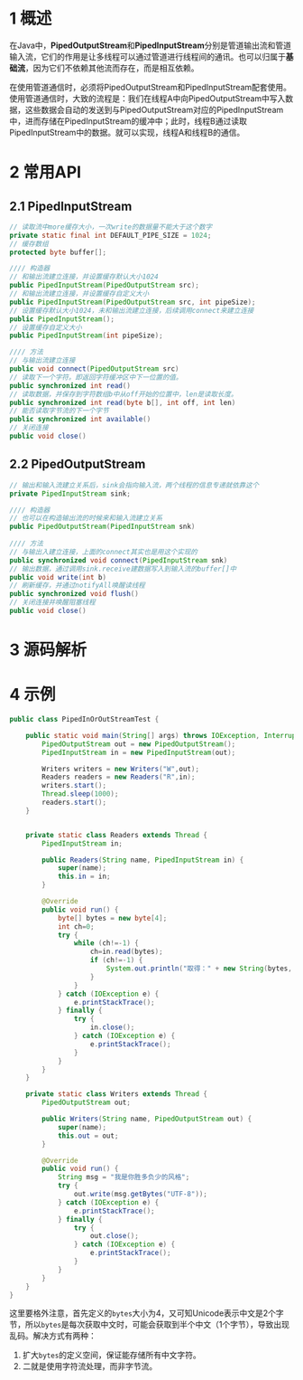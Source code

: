 # 1 概述

在Java中，**PipedOutputStream**和**PipedInputStream**分别是管道输出流和管道输入流，它们的作用是让多线程可以通过管道进行线程间的通讯。也可以归属于**基础流**，因为它们不依赖其他流而存在，而是相互依赖。

在使用管道通信时，必须将PipedOutputStream和PipedInputStream配套使用。
使用管道通信时，大致的流程是：我们在线程A中向PipedOutputStream中写入数据，这些数据会自动的发送到与PipedOutputStream对应的PipedInputStream中，进而存储在PipedInputStream的缓冲中；此时，线程B通过读取PipedInputStream中的数据。就可以实现，线程A和线程B的通信。

# 2 常用API

## 2.1 PipedInputStream

```java
// 读取流中more缓存大小，一次write的数据量不能大于这个数字
private static final int DEFAULT_PIPE_SIZE = 1024;
// 缓存数组
protected byte buffer[];

//// 构造器
// 和输出流建立连接，并设置缓存默认大小1024
public PipedInputStream(PipedOutputStream src);
// 和输出流建立连接，并设置缓存自定义大小
public PipedInputStream(PipedOutputStream src, int pipeSize);
// 设置缓存默认大小1024，未和输出流建立连接，后续调用connect来建立连接
public PipedInputStream();
// 设置缓存自定义大小
public PipedInputStream(int pipeSize);

//// 方法
// 与输出流建立连接
public void connect(PipedOutputStream src)
// 读取下一个字符。即返回字符缓冲区中下一位置的值。    
public synchronized int read()
// 读取数据，并保存到字符数组b中从off开始的位置中，len是读取长度。    
public synchronized int read(byte b[], int off, int len)
// 能否读取字节流的下一个字节    
public synchronized int available()
// 关闭连接
public void close()
```



## 2.2 PipedOutputStream

```java
// 输出和输入流建立关系后，sink会指向输入流，两个线程的信息专递就依靠这个
private PipedInputStream sink;

//// 构造器
// 也可以在构造输出流的时候来和输入流建立关系
public PipedOutputStream(PipedInputStream snk)
    
//// 方法
// 与输出入建立连接，上面的connect其实也是用这个实现的 
public synchronized void connect(PipedInputStream snk)
// 输出数据，通过调用sink.receive建数据写入到输入流的buffer[]中    
public void write(int b)
// 刷新缓存，并通过notifyAll唤醒读线程    
public synchronized void flush()  
// 关闭连接并唤醒阻塞线程    
public void close()    
```



# 3 源码解析









#  4 示例

```java
public class PipedInOrOutStreamTest {

    public static void main(String[] args) throws IOException, InterruptedException {
        PipedOutputStream out = new PipedOutputStream();
        PipedInputStream in = new PipedInputStream(out);

        Writers writers = new Writers("W",out);
        Readers readers = new Readers("R",in);
        writers.start();
        Thread.sleep(1000);
        readers.start();
    }


    private static class Readers extends Thread {
        PipedInputStream in;

        public Readers(String name, PipedInputStream in) {
            super(name);
            this.in = in;
        }

        @Override
        public void run() {
            byte[] bytes = new byte[4];
            int ch=0;
            try {
                while (ch!=-1) {
                    ch=in.read(bytes);
                    if (ch!=-1) {
                        System.out.println("取得：" + new String(bytes, "UTF-8"));
                    }
                }
            } catch (IOException e) {
                e.printStackTrace();
            } finally {
                try {
                    in.close();
                } catch (IOException e) {
                    e.printStackTrace();
                }
            }
        }
    }

    private static class Writers extends Thread {
        PipedOutputStream out;

        public Writers(String name, PipedOutputStream out) {
            super(name);
            this.out = out;
        }

        @Override
        public void run() {
            String msg = "我是你胜多负少的风格";
            try {
                out.write(msg.getBytes("UTF-8"));
            } catch (IOException e) {
                e.printStackTrace();
            } finally {
                try {
                    out.close();
                } catch (IOException e) {
                    e.printStackTrace();
                }
            }
        }
    }
}
```

这里要格外注意，首先定义的`bytes`大小为4，又可知Unicode表示中文是2个字节，所以`bytes`是每次获取中文时，可能会获取到半个中文（1个字节），导致出现乱码。解决方式有两种：

1. 扩大`bytes`的定义空间，保证能存储所有中文字符。
2. 二就是使用字符流处理，而非字节流。